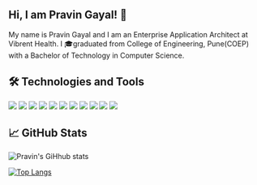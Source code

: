 ## Hi, I am Pravin Gayal! 👋

My name is Pravin Gayal and I am an Enterprise Application Architect at Vibrent Health. I 🎓graduated from College of Engineering, Pune(COEP) with a Bachelor of Technology in Computer Science. 

## 🛠️ Technologies and Tools
![](https://img.shields.io/badge/Code-JavaScript-informational?style=flat&logo=JAVASCRIPT&logoColor=white&color=2bbc8a)
![](https://img.shields.io/badge/Code-Java-informational?style=flat&logo=JAVA&logoColor=white&color=2bbc8a)
![](https://img.shields.io/badge/Code-HTML5-informational?style=flat&logo=HTML5&logoColor=white&color=2bbc8a)
![](https://img.shields.io/badge/Code-CSS3-informational?style=flat&logo=CSS3&logoColor=white&color=2bbc8a)
![](https://img.shields.io/badge/Framework-Angular-informational?style=flat&logo=ANGULAR&logoColor=white&color=2bbc8a)
![](https://img.shields.io/badge/Framework-React-informational?style=flat&logo=REACT&logoColor=white&color=2bbc8a)
![](https://img.shields.io/badge/Framework-Spring-informational?style=flat&logo=SPRING&logoColor=white&color=2bbc8a)
![](https://img.shields.io/badge/Code-TypeScript-informational?style=flat&logo=TYPESCRIPT&logoColor=white&color=2bbc8a)
![](https://img.shields.io/badge/Code-Python-informational?style=flat&logo=PYTHON&logoColor=white&color=2bbc8a)
![](https://img.shields.io/badge/OS-Windows-informational?style=flat&logo=WINDOWS&logoColor=white&color=2bbc8a)
![](https://img.shields.io/badge/Editor-IntelliJIDEA-informational?style=flat&logo=INTELLIJIDEA&logoColor=white&color=2bbc8a)

## 📈 GitHub Stats

![Pravin's GiHhub stats](https://github-readme-stats.vercel.app/api?username=pravin-gayal&show_icons=true&theme=radical&hide=contribs,prs&count_private=true)

[![Top Langs](https://github-readme-stats.vercel.app/api/top-langs/?username=pravin-gayal&layout=compact)](https://github.com/pravin-gayal/github-readme-stats)


<!--
**pravin-gayal/pravin-gayal** is a ✨ _special_ ✨ repository because its `README.md` (this file) appears on your GitHub profile.

Here are some ideas to get you started:

- 🔭 I’m currently working on ...
- 🌱 I’m currently learning ...
- 👯 I’m looking to collaborate on ...
- 🤔 I’m looking for help with ...
- 💬 Ask me about ...
- 📫 How to reach me: ...
- 😄 Pronouns: ...
- ⚡ Fun fact: ...
-->


